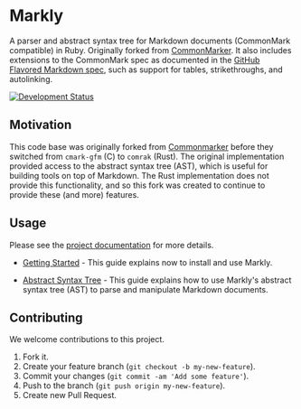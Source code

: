 # Markly

A parser and abstract syntax tree for Markdown documents (CommonMark compatible) in Ruby. Originally forked from
[CommonMarker](https://github.com/gjtorikian/commonmarker). It also includes extensions to the CommonMark spec as
documented in the [GitHub Flavored Markdown spec](http://github.github.com/gfm/), such as support for tables,
strikethroughs, and autolinking.

[![Development
Status](https://github.com/ioquatix/markly/workflows/Test/badge.svg)](https://github.com/ioquatix/markly/actions?workflow=Test)

## Motivation

This code base was originally forked from [Commonmarker](https://github.com/gjtorikian/commonmarker) before they
switched from `cmark-gfm` (C) to `comrak` (Rust). The original implementation provided access to the abstract syntax
tree (AST), which is useful for building tools on top of Markdown. The Rust implementation does not provide this
functionality, and so this fork was created to continue to provide these (and more) features.

## Usage

Please see the [project documentation](https://ioquatix.github.io/markly/) for more details.

  - [Getting Started](https://ioquatix.github.io/markly/guides/getting-started/index) - This guide explains now to
    install and use Markly.

  - [Abstract Syntax Tree](https://ioquatix.github.io/markly/guides/abstract-syntax-tree/index) - This guide explains
    how to use Markly's abstract syntax tree (AST) to parse and manipulate Markdown documents.

## Contributing

We welcome contributions to this project.

1.  Fork it.
2.  Create your feature branch (`git checkout -b my-new-feature`).
3.  Commit your changes (`git commit -am 'Add some feature'`).
4.  Push to the branch (`git push origin my-new-feature`).
5.  Create new Pull Request.
